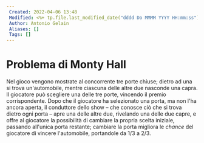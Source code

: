 ```yaml
---
 Created: 2022-04-06 13:48
 Modified: <%+ tp.file.last_modified_date("dddd Do MMMM YYYY HH:mm:ss") %>
 Author: Antonio Gelain
 Aliases: []
 Tags: []
---
```


# Problema di Monty Hall
Nel gioco vengono mostrate al concorrente tre porte chiuse; dietro ad una si trova un'automobile, mentre ciascuna delle altre due nasconde una capra.
Il giocatore può scegliere una delle tre porte, vincendo il premio corrispondente.
Dopo che il giocatore ha selezionato una porta, ma non l'ha ancora aperta, il conduttore dello show – che conosce ciò che si trova dietro ogni porta – apre una delle altre due, rivelando una delle due capre, e offre al giocatore la possibilità di cambiare la propria scelta iniziale, passando all'unica porta restante; cambiare la porta migliora le _chance_ del giocatore di vincere l'automobile, portandole da 1/3 a 2/3.